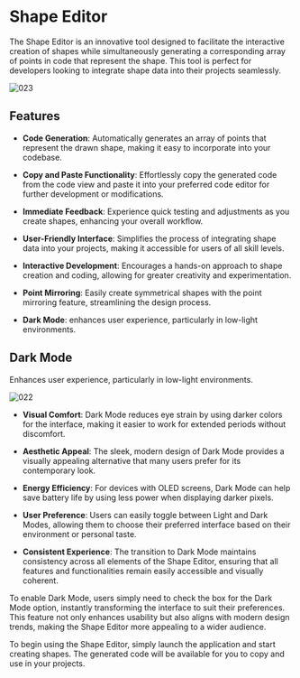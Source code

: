 # Shape Editor

The Shape Editor is an innovative tool designed to facilitate the interactive creation of shapes while simultaneously generating a corresponding array of points in code that represent the shape. This tool is perfect for developers looking to integrate shape data into their projects seamlessly.


![023](https://github.com/user-attachments/assets/a3785b9f-f380-455d-a561-4f6b1b93695e)


## Features

- **Code Generation**: Automatically generates an array of points that represent the drawn shape, making it easy to incorporate into your codebase.
  
- **Copy and Paste Functionality**: Effortlessly copy the generated code from the code view and paste it into your preferred code editor for further development or modifications.

- **Immediate Feedback**: Experience quick testing and adjustments as you create shapes, enhancing your overall workflow.

- **User-Friendly Interface**: Simplifies the process of integrating shape data into your projects, making it accessible for users of all skill levels.

- **Interactive Development**: Encourages a hands-on approach to shape creation and coding, allowing for greater creativity and experimentation.

- **Point Mirroring**: Easily create symmetrical shapes with the point mirroring feature, streamlining the design process.

- **Dark Mode**: enhances user experience, particularly in low-light environments. 
  

## Dark Mode

Enhances user experience, particularly in low-light environments. 
  
![022](https://github.com/user-attachments/assets/30dfd866-5653-4cfa-9765-4d6d3ef6231b)



- **Visual Comfort**: Dark Mode reduces eye strain by using darker colors for the interface, making it easier to work for extended periods without discomfort.

- **Aesthetic Appeal**: The sleek, modern design of Dark Mode provides a visually appealing alternative that many users prefer for its contemporary look.

- **Energy Efficiency**: For devices with OLED screens, Dark Mode can help save battery life by using less power when displaying darker pixels.

- **User Preference**: Users can easily toggle between Light and Dark Modes, allowing them to choose their preferred interface based on their environment or personal taste.

- **Consistent Experience**: The transition to Dark Mode maintains consistency across all elements of the Shape Editor, ensuring that all features and functionalities remain easily accessible and visually coherent.

To enable Dark Mode, users simply need to check the box for the Dark Mode option, instantly transforming the interface to suit their preferences. This feature not only enhances usability but also aligns with modern design trends, making the Shape Editor more appealing to a wider audience.

To begin using the Shape Editor, simply launch the application and start creating shapes. The generated code will be available for you to copy and use in your projects.



